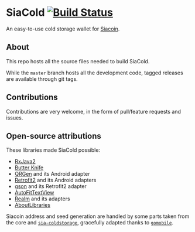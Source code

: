 # SiaCold [![Build Status](https://travis-ci.org/gsora/SiaCold.svg?branch=master)](https://travis-ci.org/gsora/SiaCold)

An easy-to-use cold storage wallet for [Siacoin](http://sia.tech/).

## About

This repo hosts all the source files needed to build SiaCold.

While the `master` branch hosts all the development code, tagged releases are available through git tags.

## Contributions

Contributions are very welcome, in the form of pull/feature requests and issues.

## Open-source attributions

These libraries made SiaCold possible:

+ [RxJava2](https://github.com/ReactiveX/RxJava)
+ [Butter Knife](http://jakewharton.github.io/butterknife/)
+ [QRGen](https://github.com/kenglxn/QRGen) and its Android adapter
+ [Retrofit2](http://square.github.io/retrofit/) and its Android adapters
+ [gson](https://github.com/google/gson) and its Retrofit2 adapter
+ [AutoFitTextView](https://github.com/grantland/android-autofittextview)
+ [Realm](https://realm.io/) and its adapters
+ [AboutLibraries](https://github.com/mikepenz/AboutLibraries/)

Siacoin address and seed generation are handled by some parts taken from the core and [`sia-coldstorage`](https://github.com/johnathanhowell/sia-coldstorage/), gracefully adapted thanks to [`gomobile`](https://github.com/golang/mobile).
